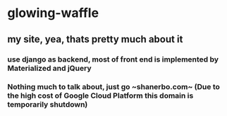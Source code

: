 # glowing-waffle
## my site, yea, thats pretty much about it
### use django as backend, most of front end is implemented by Materialized and jQuery
### Nothing much to talk about, just go ~shanerbo.com~ (Due to the high cost of Google Cloud Platform this domain is temporarily shutdown)
